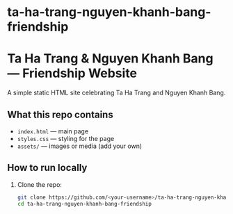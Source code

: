# ta-ha-trang-nguyen-khanh-bang-friendship
# Ta Ha Trang & Nguyen Khanh Bang — Friendship Website

A simple static HTML site celebrating Ta Ha Trang and Nguyen Khanh Bang.

## What this repo contains
- `index.html` — main page
- `styles.css` — styling for the page
- `assets/` — images or media (add your own)

## How to run locally
1. Clone the repo:
   ```bash
   git clone https://github.com/<your-username>/ta-ha-trang-nguyen-khanh-bang-friendship.git
   cd ta-ha-trang-nguyen-khanh-bang-friendship
